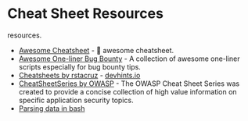 # Cheat Sheet Resources

resources.
- [Awesome Cheatsheet](https://github.com/detailyang/awesome-cheatsheet) - 🍻 awesome cheatsheet.
- [Awesome One-liner Bug Bounty](https://github.com/dwisiswant0/awesome-oneliner-bugbounty) - A collection of awesome one-liner scripts especially for bug bounty tips.
- [Cheatsheets by rstacruz](https://github.com/rstacruz/cheatsheets) - [devhints.io](https://devhints.io)
- [CheatSheetSeries by OWASP](https://github.com/OWASP/CheatSheetSeries) - The OWASP Cheat Sheet Series was created to provide a concise collection of high value information on specific application security topics.
- [Parsing data in bash](https://github.com/r00t-3xp10it/hacking-material-books/blob/master/bash/parsing_data_in_bash.md)
 
